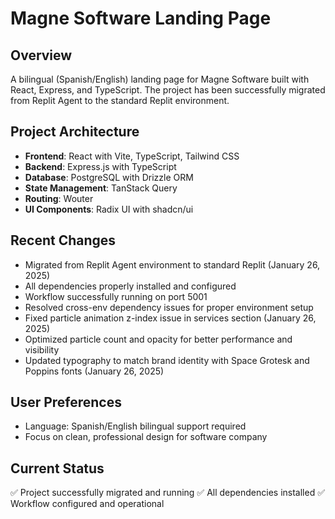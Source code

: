 # Magne Software Landing Page

## Overview
A bilingual (Spanish/English) landing page for Magne Software built with React, Express, and TypeScript. The project has been successfully migrated from Replit Agent to the standard Replit environment.

## Project Architecture
- **Frontend**: React with Vite, TypeScript, Tailwind CSS
- **Backend**: Express.js with TypeScript
- **Database**: PostgreSQL with Drizzle ORM
- **State Management**: TanStack Query
- **Routing**: Wouter
- **UI Components**: Radix UI with shadcn/ui

## Recent Changes
- Migrated from Replit Agent environment to standard Replit (January 26, 2025)
- All dependencies properly installed and configured
- Workflow successfully running on port 5001
- Resolved cross-env dependency issues for proper environment setup
- Fixed particle animation z-index issue in services section (January 26, 2025)
- Optimized particle count and opacity for better performance and visibility
- Updated typography to match brand identity with Space Grotesk and Poppins fonts (January 26, 2025)

## User Preferences
- Language: Spanish/English bilingual support required
- Focus on clean, professional design for software company

## Current Status
✅ Project successfully migrated and running
✅ All dependencies installed
✅ Workflow configured and operational